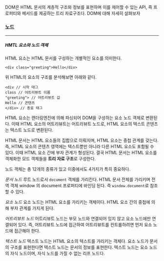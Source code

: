 DOM은 HTML 문서의 계층적 구조와 정보를 표현하며 이를 제어할 수 있는 API, 즉 프로퍼티와 메서드를 제공하는 트리 자료구조다. DOM에 대해 자세히 살펴보자


### 노드
---
##### HMTL 요소와 노드 객체

HTML 요소는 HTML 문서를 구성하는 개별적인 요소를 의미한다.

```
<div class="greeting">Hello</div>
```

위 HTML의 요소의 구조를 분석해보면 아래와 같다.

```
<div // 시작 태그
class // 어트리뷰트 이름
"greeting"> // 어트리뷰트 값
Hello // 콘텐츠
</div> // 종료 태그
```

HTML 요소는 렌더링엔진에 의해 파싱되어 DOM을 구성하는 요소 노드 객체로 변환된다. 이때 HTML 요소의 어트리뷰트는 어트리뷰트 노드로, HTML 요소의 텍스트 콘텐츠는 텍스트 노드로 변환된다.

HTML 문서는 HTML 요소들의 집합으로 이뤄지며, HTML 요소는 중첩 관계를 갖는다. 즉, HTML 요소의 콘텐츠 영역에는 텍스트뿐만 아니라 다른 HTML 요소도 포함될 수 있다. 이때 HTML 요소 간에 부자 관계가 형성된다.  결국 HTML 문서는 HTML 요소를 객체화한 모드 객체들을 **트리 자료 구조**로 구성한다.


노드 객체는 총 12개의 종류가 있고 이중에서도 4가지가 특히 중요하다.

*문서 노드*
루트 노드로서 `document` 객체를 가리킨다. HTML 문서 전체를 가리키며 전역 객체 window 의 document 프로퍼티에 바인딩 된다. 즉 `window.document`로 참조할 수 있다.

*요소 노드*
요소 노드는 HTML 요소를 가리키는 객체이다. HTML 요소 간의 중첩에 의해 부자 관계를 가지게 된다.

*어트리뷰트 노드*
어트리뷰트 노드는 부모 노드와 연결되어 있지 않고 요소 노드에만 연결되어 있다. 즉, 어트리뷰트 노드에 접근하여 어트리뷰트를 컨트롤하려면 먼저 요소 노드에 접근해야 한다.

*텍스트 노드*
텍스트 노드는 HTML 요소의 텍스트를 가리키는 객체다. 요소 노드가 문서의 구조를 표현한다면 텍스트 노드는 문서의 정보를 표현한다. 텍스트 노드는 요소 노드의 자식 노드이며, 자식 노드를 가질 수 없는 리프 노드다.